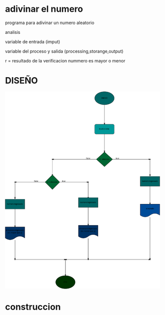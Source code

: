 # adivinar el numero
programa para adivinar un numero aleatorio

analisis

variable de entrada (imput)

variable del proceso y salida (processing,storange,output)

r = resultado de la verificacion nummero es mayor o menor

# DISEÑO
![Diagrama de flujo](diagrama.png "diagrama de flujo")
# construccion
